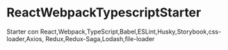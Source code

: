 # ReactWebpackTypescriptStarter
Starter con React,Webpack,TypeScript,Babel,ESLint,Husky,Storybook,css-loader,Axios, Redux,Redux-Saga,Lodash,file-loader
